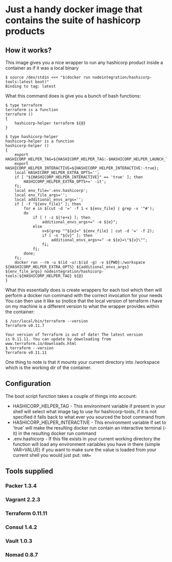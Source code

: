 # Just a handy docker image that contains the suite of hashicorp products

## How it works?
This image gives you a nice wrapper to run any hashicorp product inside a container as if it was a local binary
```
$ source /dev/stdin <<< "$(docker run nodeintegration/hashicorp-tools:latest boot)"
Binding to tag: latest
```
What this command does is give you a bunch of bash functions:
```
$ type terraform
terraform is a function
terraform ()
{
    hashicorp-helper terraform ${@}
}

$ type hashicorp-helper
hashicorp-helper is a function
hashicorp-helper ()
{
    export HASHICORP_HELPER_TAG=${HASHICORP_HELPER_TAG:-$HASHICORP_HELPER_LAUNCH_TAG};
    export HASHICORP_HELPER_INTERACTIVE=${HASHICORP_HELPER_INTERACTIVE:-true};
    local HASHICORP_HELPER_EXTRA_OPTS='';
    if [ "${HASHICORP_HELPER_INTERACTIVE}" == 'true' ]; then
        HASHICORP_HELPER_EXTRA_OPTS+=' -it';
    fi;
    local env_file='.env.hashicorp';
    local env_file_args='';
    local additional_envs_args='';
    if [ -f "${env_file}" ]; then
        for e in $(cut -d '=' -f 1 < ${env_file} | grep -v '^#');
        do
            if [ ! -z ${!e+x} ]; then
                additional_envs_args+=" -e ${e}";
            else
                v=$(grep "^${e}=" ${env_file} | cut -d '=' -f 2);
                if [ -n "${v}" ]; then
                    additional_envs_args+=" -e ${e}=\"${v}\"";
                fi;
            fi;
        done;
    fi;
    docker run --rm -u $(id -u):$(id -g) -v ${PWD}:/workspace ${HASHICORP_HELPER_EXTRA_OPTS} ${additional_envs_args} ${env_file_args} nodeintegration/hashicorp-tools:${HASHICORP_HELPER_TAG} ${@}
}
```
What this essentially does is create wrappers for each tool which then will perform a docker run command with the correct invocation for your needs
You can then use it like so (notice that the local version of terraform i have on my machine is a different version to what the wrapper provides within the container:
```
$ /usr/local/bin/terraform --version
Terraform v0.11.7

Your version of Terraform is out of date! The latest version
is 0.11.11. You can update by downloading from www.terraform.io/downloads.html
$ terraform --version
Terraform v0.11.11
```

One thing to note is that it mounts your current directory into /workspace which is the working dir of the container.


## Configuration
The boot script function takes a couple of things into account:
  * HASHICORP_HELPER_TAG - This environment variable if present in your shell will select what image tag to use for hashicorp-tools, if it is not specified it falls back to what ever you sourced the boot command from
  * HASHICORP_HELPER_INTERACTIVE - This environment variable if set to 'true' will make the resulting docker run contain an interactive terminal (-it) in the resulting docker run command
  * .env.hashicorp - If this file exists in your current working directory the function will load any environment variables you have in there (simple VAR=VALUE) if you want to make sure the value is loaded from your current shell you would just put: `VAR=`

## Tools supplied
### Packer 1.3.4
### Vagrant 2.2.3
### Terraform 0.11.11
### Consul 1.4.2
### Vault 1.0.3
### Nomad 0.8.7
